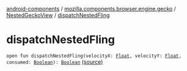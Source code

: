 [android-components](../../index.md) / [mozilla.components.browser.engine.gecko](../index.md) / [NestedGeckoView](index.md) / [dispatchNestedFling](./dispatch-nested-fling.md)

# dispatchNestedFling

`open fun dispatchNestedFling(velocityX: `[`Float`](https://kotlinlang.org/api/latest/jvm/stdlib/kotlin/-float/index.html)`, velocityY: `[`Float`](https://kotlinlang.org/api/latest/jvm/stdlib/kotlin/-float/index.html)`, consumed: `[`Boolean`](https://kotlinlang.org/api/latest/jvm/stdlib/kotlin/-boolean/index.html)`): `[`Boolean`](https://kotlinlang.org/api/latest/jvm/stdlib/kotlin/-boolean/index.html) [(source)](https://github.com/mozilla-mobile/android-components/blob/master/components/browser/engine-gecko-beta/src/main/java/mozilla/components/browser/engine/gecko/NestedGeckoView.kt#L149)